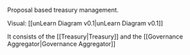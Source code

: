 Proposal based treasury management.

Visual:
	[[unLearn Diagram v0.1|unLearn Diagram v0.1]]

It consists of the [[Treasury|Treasury]] and the [[Governance Aggregator|Governance Aggregator]]
